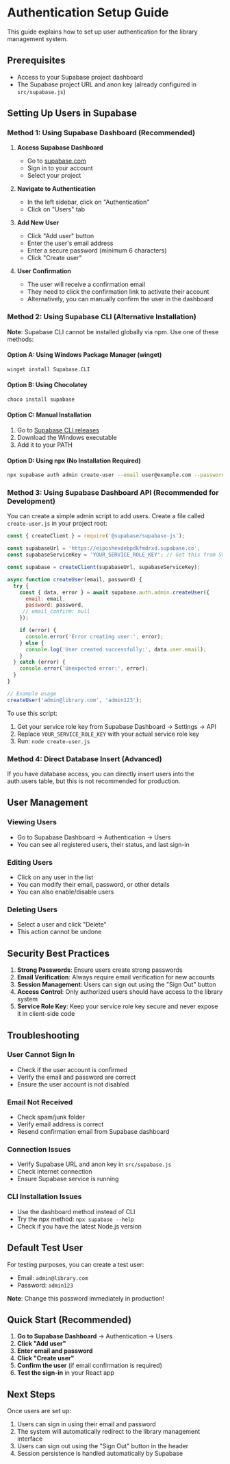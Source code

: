 # Authentication Setup Guide

This guide explains how to set up user authentication for the library management system.

## Prerequisites

- Access to your Supabase project dashboard
- The Supabase project URL and anon key (already configured in `src/supabase.js`)

## Setting Up Users in Supabase

### Method 1: Using Supabase Dashboard (Recommended)

1. **Access Supabase Dashboard**
   - Go to [supabase.com](https://supabase.com)
   - Sign in to your account
   - Select your project

2. **Navigate to Authentication**
   - In the left sidebar, click on "Authentication"
   - Click on "Users" tab

3. **Add New User**
   - Click "Add user" button
   - Enter the user's email address
   - Enter a secure password (minimum 6 characters)
   - Click "Create user"

4. **User Confirmation**
   - The user will receive a confirmation email
   - They need to click the confirmation link to activate their account
   - Alternatively, you can manually confirm the user in the dashboard

### Method 2: Using Supabase CLI (Alternative Installation)

**Note**: Supabase CLI cannot be installed globally via npm. Use one of these methods:

#### Option A: Using Windows Package Manager (winget)
```bash
winget install Supabase.CLI
```

#### Option B: Using Chocolatey
```bash
choco install supabase
```

#### Option C: Manual Installation
1. Go to [Supabase CLI releases](https://github.com/supabase/cli/releases)
2. Download the Windows executable
3. Add it to your PATH

#### Option D: Using npx (No Installation Required)
```bash
npx supabase auth admin create-user --email user@example.com --password securepassword
```

### Method 3: Using Supabase Dashboard API (Recommended for Development)

You can create a simple admin script to add users. Create a file called `create-user.js` in your project root:

```javascript
const { createClient } = require('@supabase/supabase-js');

const supabaseUrl = 'https://eiposhexdebpdkfmdrxd.supabase.co';
const supabaseServiceKey = 'YOUR_SERVICE_ROLE_KEY'; // Get this from Supabase Dashboard > Settings > API

const supabase = createClient(supabaseUrl, supabaseServiceKey);

async function createUser(email, password) {
  try {
    const { data, error } = await supabase.auth.admin.createUser({
      email: email,
      password: password,
     // email_confirm: null
    });

    if (error) {
      console.error('Error creating user:', error);
    } else {
      console.log('User created successfully:', data.user.email);
    }
  } catch (error) {
    console.error('Unexpected error:', error);
  }
}

// Example usage
createUser('admin@library.com', 'admin123');
```

To use this script:
1. Get your service role key from Supabase Dashboard → Settings → API
2. Replace `YOUR_SERVICE_ROLE_KEY` with your actual service role key
3. Run: `node create-user.js`

### Method 4: Direct Database Insert (Advanced)

If you have database access, you can directly insert users into the auth.users table, but this is not recommended for production.

## User Management

### Viewing Users
- Go to Supabase Dashboard → Authentication → Users
- You can see all registered users, their status, and last sign-in

### Editing Users
- Click on any user in the list
- You can modify their email, password, or other details
- You can also enable/disable users

### Deleting Users
- Select a user and click "Delete"
- This action cannot be undone

## Security Best Practices

1. **Strong Passwords**: Ensure users create strong passwords
2. **Email Verification**: Always require email verification for new accounts
3. **Session Management**: Users can sign out using the "Sign Out" button
4. **Access Control**: Only authorized users should have access to the library system
5. **Service Role Key**: Keep your service role key secure and never expose it in client-side code

## Troubleshooting

### User Cannot Sign In
- Check if the user account is confirmed
- Verify the email and password are correct
- Ensure the user account is not disabled

### Email Not Received
- Check spam/junk folder
- Verify email address is correct
- Resend confirmation email from Supabase dashboard

### Connection Issues
- Verify Supabase URL and anon key in `src/supabase.js`
- Check internet connection
- Ensure Supabase service is running

### CLI Installation Issues
- Use the dashboard method instead of CLI
- Try the npx method: `npx supabase --help`
- Check if you have the latest Node.js version

## Default Test User

For testing purposes, you can create a test user:
- Email: `admin@library.com`
- Password: `admin123`

**Note**: Change this password immediately in production!

## Quick Start (Recommended)

1. **Go to Supabase Dashboard** → Authentication → Users
2. **Click "Add user"**
3. **Enter email and password**
4. **Click "Create user"**
5. **Confirm the user** (if email confirmation is required)
6. **Test the sign-in** in your React app

## Next Steps

Once users are set up:
1. Users can sign in using their email and password
2. The system will automatically redirect to the library management interface
3. Users can sign out using the "Sign Out" button in the header
4. Session persistence is handled automatically by Supabase 